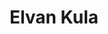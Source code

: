 ---
# Display name
title: "Elvan Kula"

# Role/position (e.g., (Assistant/Associate/Full) Professor, Postdoctoral Researchers, Ph.D. Candidate)
roles: [Software Analytics, Lab Manager]

# The start and end year of being part of this group.
# If the author is an active member, leave member_end empty. Otherwise, fill in.
member_start: 
member_end:

# Organizations/Affiliations
organizations:
  - name: Delft University of Technology
    url: "https://www.tudelft.nl/"
    country: NL

# Short bio (displayed in user profile at end of posts)
bio: >
  AI4Fintech

# List each interest with a dash
interests:
  - Computational Intelligence for SE
  - Security Testing
  - Blockchain

# Social/Academic Networking
# For available icons, see: https://sourcethemes.com/academic/docs/page-builder/#icons
# For an email link, use "fas" icon pack, "envelope" icon, and a link in the
# form "mailto:your-email@example.com" or "/#contact" for contact widget.
social:
  - icon: twitter
    icon_pack: fab
    link: https://twitter.com/kulaelvan?lang=en
  - icon: linkedin-in
    icon_pack: fab
    link: https://www.linkedin.com/in/elvan-kula/?originalSubdomain=nl
  - icon: google-scholar
    icon_pack: ai
    link: https://scholar.google.nl/citations?user=M5sWo0oAAAAJ&hl=en

# Highlight the author in author lists? (true/false)
highlight_name: true

# Organizational groups that you belong to (for People widget)
# Use one of the following values: 
#   - Management
#   - Stakeholders
#   - Track Leaders
#   - Students
#   - PhD Students
#   - MSc Students
#   - BSc Students
#   - Assistant Professor
#   - Full Professor
user_groups:
  - Management
  - PhD Students
  - Software Analytics
---